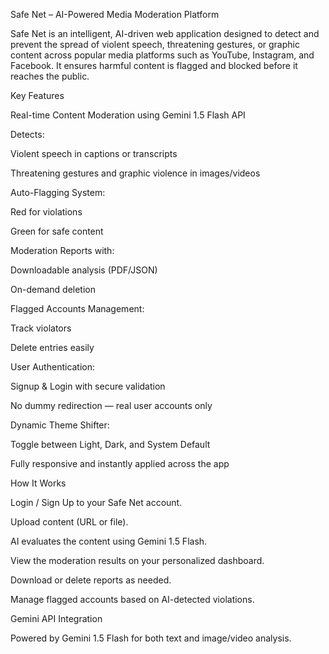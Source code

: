 Safe Net – AI-Powered Media Moderation Platform

Safe Net is an intelligent, AI-driven web application designed to detect and prevent the spread of violent speech, threatening gestures, or graphic content across popular media platforms such as YouTube, Instagram, and Facebook. It ensures harmful content is flagged and blocked before it reaches the public.

Key Features

Real-time Content Moderation using Gemini 1.5 Flash API

Detects:

Violent speech in captions or transcripts

Threatening gestures and graphic violence in images/videos

Auto-Flagging System:

Red for violations

Green for safe content

Moderation Reports with:

Downloadable analysis (PDF/JSON)

On-demand deletion

Flagged Accounts Management:

Track violators

Delete entries easily

User Authentication:

Signup & Login with secure validation

No dummy redirection — real user accounts only

Dynamic Theme Shifter:

Toggle between Light, Dark, and System Default

Fully responsive and instantly applied across the app

How It Works

Login / Sign Up to your Safe Net account.

Upload content (URL or file).

AI evaluates the content using Gemini 1.5 Flash.

View the moderation results on your personalized dashboard.

Download or delete reports as needed.

Manage flagged accounts based on AI-detected violations.

Gemini API Integration

Powered by Gemini 1.5 Flash for both text and image/video analysis.